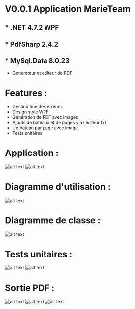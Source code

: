 # V0.0.1 Application MarieTeam 
## * .NET 4.7.2 WPF
## * PdfSharp 2.4.2
## * MySql.Data 8.0.23

* Generateur et editeur de PDF 

# Features :
* Gestion fine des erreurs
* Design style WPF
* Génération de PDF avec images
* Ajouts de bateaux et de pages via l'éditeur txt
* Un bateau par page avec image
* Tests unitaires

# Application : 
![alt text](https://github.com/vvuylsteker/application_marieteam/blob/master/image/2.PNG)
![alt text](https://github.com/vvuylsteker/application_marieteam/blob/master/image/1.PNG)

# Diagramme d'utilisation : 
![alt text](https://github.com/vvuylsteker/application_marieteam/blob/master/image/diagramutility.PNG)

# Diagramme de classe : 
![alt text](https://github.com/vvuylsteker/application_marieteam/blob/master/image/diagramclass.PNG)

# Tests unitaires : 
![alt text](https://github.com/vvuylsteker/application_marieteam/blob/master/image/successtests.PNG)
![alt text](https://github.com/vvuylsteker/application_marieteam/blob/master/image/successtests2.PNG)

# Sortie PDF :
![alt text](https://github.com/vvuylsteker/application_marieteam/blob/master/image/3.PNG)
![alt text](https://github.com/vvuylsteker/application_marieteam/blob/master/image/4.PNG)
![alt text](https://github.com/vvuylsteker/application_marieteam/blob/master/image/5.PNG)





